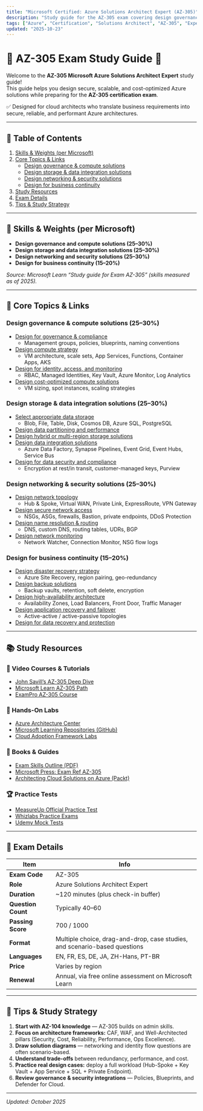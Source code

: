 ```yaml
---
title: "Microsoft Certified: Azure Solutions Architect Expert (AZ-305)"
description: "Study guide for the AZ-305 exam covering design governance, compute, networking, data storage, and business continuity solutions in Azure."
tags: ["Azure", "Certification", "Solutions Architect", "AZ-305", "Expert"]
updated: "2025-10-23"
---
```


# 🧠 AZ-305 Exam Study Guide 🚀

Welcome to the **AZ-305 Microsoft Azure Solutions Architect Expert** study guide!  
This guide helps you design secure, scalable, and cost-optimized Azure solutions while preparing for the **AZ-305 certification exam**.

✅ Designed for cloud architects who translate business requirements into secure, reliable, and performant Azure architectures.

---

## 📌 Table of Contents
1. [Skills & Weights (per Microsoft)](#skills--weights-per-microsoft)
2. [Core Topics & Links](#core-topics--links)
   - [Design governance & compute solutions](#design-governance--compute-solutions-25–30)
   - [Design storage & data integration solutions](#design-storage--data-integration-solutions-25–30)
   - [Design networking & security solutions](#design-networking--security-solutions-25–30)
   - [Design for business continuity](#design-for-business-continuity-15–20)
3. [Study Resources](#study-resources)
4. [Exam Details](#exam-details)
5. [Tips & Study Strategy](#tips--study-strategy)

---

## 🧭 Skills & Weights (per Microsoft)

- **Design governance and compute solutions (25–30%)**  
- **Design storage and data integration solutions (25–30%)**  
- **Design networking and security solutions (25–30%)**  
- **Design for business continuity (15–20%)**

*Source: Microsoft Learn “Study guide for Exam AZ-305” (skills measured as of 2025).*

---

## 🧩 Core Topics & Links

### Design governance & compute solutions (25–30%)
- [Design for governance & compliance](https://learn.microsoft.com/en-us/azure/cloud-adoption-framework/ready/azure-best-practices/organization-and-governance)
  - Management groups, policies, blueprints, naming conventions
- [Design compute strategy](https://learn.microsoft.com/en-us/azure/architecture/example-scenario/infrastructure/iaas-web-app)
  - VM architecture, scale sets, App Services, Functions, Container Apps, AKS
- [Design for identity, access, and monitoring](https://learn.microsoft.com/en-us/azure/architecture/framework/security/security)
  - RBAC, Managed Identities, Key Vault, Azure Monitor, Log Analytics
- [Design cost-optimized compute solutions](https://learn.microsoft.com/en-us/azure/architecture/framework/cost/overview)
  - VM sizing, spot instances, scaling strategies

### Design storage & data integration solutions (25–30%)
- [Select appropriate data storage](https://learn.microsoft.com/en-us/azure/architecture/data-guide/technology-choices/storage-decision-tree)
  - Blob, File, Table, Disk, Cosmos DB, Azure SQL, PostgreSQL
- [Design data partitioning and performance](https://learn.microsoft.com/en-us/azure/architecture/data-guide/scenarios/performance)
- [Design hybrid or multi-region storage solutions](https://learn.microsoft.com/en-us/azure/storage/common/storage-redundancy)
- [Design data integration solutions](https://learn.microsoft.com/en-us/azure/data-factory/introduction)
  - Azure Data Factory, Synapse Pipelines, Event Grid, Event Hubs, Service Bus
- [Design for data security and compliance](https://learn.microsoft.com/en-us/azure/security/fundamentals/encryption-overview)
  - Encryption at rest/in transit, customer-managed keys, Purview

### Design networking & security solutions (25–30%)
- [Design network topology](https://learn.microsoft.com/en-us/azure/architecture/example-scenario/hybrid/connectivity)
  - Hub & Spoke, Virtual WAN, Private Link, ExpressRoute, VPN Gateway
- [Design secure network access](https://learn.microsoft.com/en-us/azure/architecture/framework/security/design)
  - NSGs, ASGs, firewalls, Bastion, private endpoints, DDoS Protection
- [Design name resolution & routing](https://learn.microsoft.com/en-us/azure/dns/dns-overview)
  - DNS, custom DNS, routing tables, UDRs, BGP
- [Design network monitoring](https://learn.microsoft.com/en-us/azure/network-watcher/network-watcher-monitoring-overview)
  - Network Watcher, Connection Monitor, NSG flow logs

### Design for business continuity (15–20%)
- [Design disaster recovery strategy](https://learn.microsoft.com/en-us/azure/architecture/framework/resiliency/disaster-recovery)
  - Azure Site Recovery, region pairing, geo-redundancy
- [Design backup solutions](https://learn.microsoft.com/en-us/azure/backup/backup-overview)
  - Backup vaults, retention, soft delete, encryption
- [Design high-availability architecture](https://learn.microsoft.com/en-us/azure/architecture/framework/resiliency/availability)
  - Availability Zones, Load Balancers, Front Door, Traffic Manager
- [Design application recovery and failover](https://learn.microsoft.com/en-us/azure/architecture/framework/resiliency/failover)
  - Active-active / active-passive topologies
- [Design for data recovery and protection](https://learn.microsoft.com/en-us/azure/backup/backup-sql-server-azure-vms)

---

## 📚 Study Resources

### 🎥 Video Courses & Tutorials
- [John Savill’s AZ-305 Deep Dive](https://www.youtube.com/watch?v=l9wKqU6Pu9A)
- [Microsoft Learn AZ-305 Path](https://learn.microsoft.com/en-us/certifications/exams/az-305/)
- [ExamPro AZ-305 Course](https://www.youtube.com/watch?v=8VfU1RrVbNw)

### 🧪 Hands-On Labs
- [Azure Architecture Center](https://learn.microsoft.com/en-us/azure/architecture/)
- [Microsoft Learning Repositories (GitHub)](https://github.com/MicrosoftLearning)
- [Cloud Adoption Framework Labs](https://learn.microsoft.com/en-us/azure/cloud-adoption-framework/)

### 📖 Books & Guides
- [Exam Skills Outline (PDF)](https://query.prod.cms.rt.microsoft.com/cms/api/am/binary/RE3VwUY)
- [Microsoft Press: Exam Ref AZ-305](https://www.microsoftpressstore.com/store/exam-ref-az-305-designing-microsoft-azure-infrastructure-9780137904947)
- [Architecting Cloud Solutions on Azure (Packt)](https://www.packtpub.com/product/architecting-microsoft-azure-solutions/9781837631988)

### 🏆 Practice Tests
- [MeasureUp Official Practice Test](https://www.measureup.com/microsoft-certified-azure-solutions-architect-expert-az-305.html)
- [Whizlabs Practice Exams](https://www.whizlabs.com/microsoft-azure-certification-az-305/)
- [Udemy Mock Tests](https://www.udemy.com/course/az-305-azure-solutions-architect-expert/)

---

## 🧾 Exam Details
| Item | Info |
|---|---|
| **Exam Code** | AZ-305 |
| **Role** | Azure Solutions Architect Expert |
| **Duration** | ~120 minutes (plus check-in buffer) |
| **Question Count** | Typically 40–60 |
| **Passing Score** | 700 / 1000 |
| **Format** | Multiple choice, drag-and-drop, case studies, and scenario-based questions |
| **Languages** | EN, FR, ES, DE, JA, ZH-Hans, PT-BR |
| **Price** | Varies by region |
| **Renewal** | Annual, via free online assessment on Microsoft Learn |

---

## 🎯 Tips & Study Strategy
1. **Start with AZ-104 knowledge** — AZ-305 builds on admin skills.  
2. **Focus on architecture frameworks:** CAF, WAF, and Well-Architected pillars (Security, Cost, Reliability, Performance, Ops Excellence).  
3. **Draw solution diagrams** — networking and identity flow questions are often scenario-based.  
4. **Understand trade-offs** between redundancy, performance, and cost.  
5. **Practice real design cases:** deploy a full workload (Hub-Spoke + Key Vault + App Service + SQL + Private Endpoint).  
6. **Review governance & security integrations** — Policies, Blueprints, and Defender for Cloud.  

---

*Updated: October 2025*
